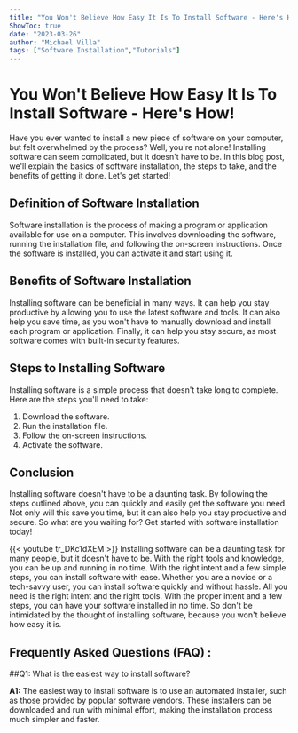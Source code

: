```yaml
---
title: "You Won't Believe How Easy It Is To Install Software - Here's How!"
ShowToc: true 
date: "2023-03-26"
author: "Michael Villa" 
tags: ["Software Installation","Tutorials"]
---
```

# You Won't Believe How Easy It Is To Install Software - Here's How!

Have you ever wanted to install a new piece of software on your computer, but felt overwhelmed by the process? Well, you're not alone! Installing software can seem complicated, but it doesn't have to be. In this blog post, we'll explain the basics of software installation, the steps to take, and the benefits of getting it done. Let's get started!

## Definition of Software Installation

Software installation is the process of making a program or application available for use on a computer. This involves downloading the software, running the installation file, and following the on-screen instructions. Once the software is installed, you can activate it and start using it.

## Benefits of Software Installation

Installing software can be beneficial in many ways. It can help you stay productive by allowing you to use the latest software and tools. It can also help you save time, as you won't have to manually download and install each program or application. Finally, it can help you stay secure, as most software comes with built-in security features.

## Steps to Installing Software

Installing software is a simple process that doesn't take long to complete. Here are the steps you'll need to take:

1. Download the software.
2. Run the installation file.
3. Follow the on-screen instructions.
4. Activate the software.

## Conclusion

Installing software doesn't have to be a daunting task. By following the steps outlined above, you can quickly and easily get the software you need. Not only will this save you time, but it can also help you stay productive and secure. So what are you waiting for? Get started with software installation today!

{{< youtube tr_DKc1dXEM >}} 
Installing software can be a daunting task for many people, but it doesn't have to be. With the right tools and knowledge, you can be up and running in no time. With the right intent and a few simple steps, you can install software with ease. Whether you are a novice or a tech-savvy user, you can install software quickly and without hassle. All you need is the right intent and the right tools. With the proper intent and a few steps, you can have your software installed in no time. So don't be intimidated by the thought of installing software, because you won't believe how easy it is.

## Frequently Asked Questions (FAQ) :
##Q1: What is the easiest way to install software?

**A1:** The easiest way to install software is to use an automated installer, such as those provided by popular software vendors. These installers can be downloaded and run with minimal effort, making the installation process much simpler and faster.





